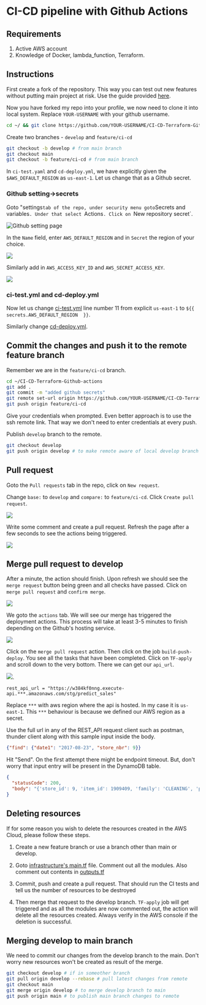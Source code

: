 # CI-CD pipeline with Github Actions

## Requirements
1. Active AWS account
2. Knowledge of Docker, lambda_function, Terraform.

## Instructions
First create a fork of the repository. This way you can test out new features without putting main project at risk. Use the guide provided [here](https://docs.github.com/en/get-started/quickstart/fork-a-repo?tool=webui#forking-a-repository).

Now you have forked my repo into your profile, we now need to clone it into local system. Replace `YOUR-USERNAME` with your github username.

```bash
cd ~/ && git clone https://github.com/YOUR-USERNAME/CI-CD-Terraform-Github-actions.git && cd CI-CD-Terraform-Github-actions
```

Create two branches - `develop` and `feature/ci-cd`

```bash
git checkout -b develop # from main branch
git checkout main
git checkout -b feature/ci-cd # from main branch
```

In `ci-test.yaml` and `cd-deploy.yml`, we have explicitly given the `$AWS_DEFAULT_REGION` as `us-east-1`. Let us change that as a Github secret.

### Github setting->secrets
Goto "settings` tab of the repo, under security menu goto `Secrets and variables`. Under that select `Actions`. Click on `New repository secret`.

![Github setting page](assets/images/gh-secrets.png)

In the `Name` field, enter `AWS_DEFAULT_REGION` and in `Secret` the region of your choice.

![](assets/images/gh-aws-region.png)

Similarly add in `AWS_ACCESS_KEY_ID` and `AWS_SECRET_ACCESS_KEY`. 

![](assets/images/gh-aws-secrets.png)

### ci-test.yml and cd-deploy.yml

Now let us change [ci-test.yml](.github/workflows/ci-test.yml#L11) line number 11 from explicit `us-east-1` to `${{  secrets.AWS_DEFAULT_REGION  }}`.

Similarly change [cd-deploy.yml](.github/workflows/cd-deploy.yml#L11).

## Commit the changes and push it to the remote feature branch

Remember we are in the `feature/ci-cd` branch. 

```bash
cd ~/CI-CD-Terraform-Github-actions
git add .
git commit -m "added github secrets"
git remote set-url origin https://github.com/YOUR-USERNAME/CI-CD-Terraform-Github-actions.git
git push origin feature/ci-cd
```
Give your credentials when prompted. Even better approach is to use the ssh remote link. That way we don't need to enter credentials at every push. 

Publish `develop` branch to the remote.
```bash
git checkout develop
git push origin develop # to make remote aware of local develop branch
```
## Pull request

Goto the `Pull requests` tab in the repo, click on `New request`.

Change `base:` to `develop` and `compare:` to `feature/ci-cd`. Click `Create pull request`. 

![](assets/images/gh-pull-req.png)

Write some comment and create a pull request. Refresh the page after a few seconds to see the actions being triggered.

![](assets/images/gh-pull-req-1.png)

## Merge pull request to develop

After a minute, the action should finish. Upon refresh we should see the `merge request` button being green and all checks have passed. Click on `merge pull request` and `confirm merge`.

![](assets/images/gh-pull-req-2.png)

We goto the `actions` tab. We will see our merge has triggered the deployment actions. This process will take at least 3-5 minutes to finish depending on the Github's hosting service.

![](assets/images/gh-cd-deploy.png)

Click on the `merge pull request` action. Then click on the job `build-push-deploy`. You see all the tasks that have been completed. Click on `TF-apply` and scroll down to the very bottom. There we can get our `api_url`. 

![](assets/images/gh-api-url.png).

`rest_api_url = "https://w384kf0nng.execute-api.***.amazonaws.com/stg/predict_sales"`

Replace `***` with aws region where the api is hosted. In my case it is `us-east-1`. This `***` behaviour is because we defined our AWS region as a secret. 

Use the full url in any of the REST_API request client such as postman, thunder client along with this sample input inside the body.

```json
{"find": {"date1": "2017-08-23", "store_nbr": 9}}
```

Hit "Send". On the first attempt there might be endpoint timeout. But, don't worry that input entry will be present in the DynamoDB table.

```json
{
  "statusCode": 200,
  "body": "{'store_id': 9, 'item_id': 1909409, 'family': 'CLEANING', 'prediction_date': '2017-08-23', 'inserted_at': '2023-06-13T10:34:24', 'unit_sales': '3.94'} - successfully created item!"
}
```

## Deleting resources

If for some reason you wish to delete the resources created in the AWS Cloud, please follow these steps.

1. Create a new feature branch or use a branch other than main or develop.

2. Goto [infrastructure's main.tf](infrastructure/main.tf) file. Comment out all the modules. Also comment out contents in [outputs.tf](infrastructure/outputs.tf) 

3. Commit, push and create a pull request. That should run the CI tests and tell us the number of resources to be destroyed

4. Then merge that request to the develop branch. `TF-apply` job will get triggered and as all the modules are now commented out, the action will delete all the resources created. Always verify in the AWS console if the deletion is successful.

## Merging develop to main branch

We need to commit our changes from the develop branch to the main. Don't worry new resources won't be created as result of the merge.

```bash
git checkout develop # if in someother branch
git pull origin develop --rebase # pull latest changes from remote
git checkout main
git merge origin develop # to merge develop branch to main
git push origin main # to publish main branch changes to remote
```
